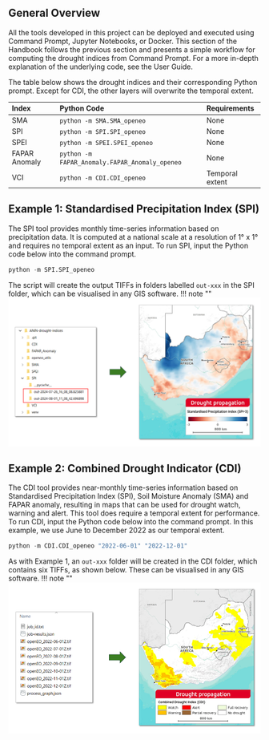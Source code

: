## General Overview
All the tools developed in this project can be deployed and executed using Command Prompt, Jupyter Notebooks, or Docker. This section of the Handbook follows the previous section and presents a simple workflow for computing the drought indices from Command Prompt. For a more in-depth explanation of the underlying code, see the User Guide. 

The table below shows the drought indices and their corresponding Python prompt.  Except for CDI, the other layers will overwrite the temporal extent.

| Index         | Python Code                                     | Requirements    | 
| :------------ | :---------------------------------------------- | :---------------|
| SMA           | `python -m SMA.SMA_openeo`                     | None            |
| SPI           | `python -m SPI.SPI_openeo`                      | None            |
| SPEI          | `python -m SPEI.SPEI_openeo`                    | None            |
| FAPAR Anomaly | `python -m FAPAR_Anomaly.FAPAR_Anomaly_openeo`  | None            |
| VCI           | `python -m CDI.CDI_openeo`                      | Temporal extent |

## Example 1: Standardised Precipitation Index (SPI)
The SPI tool provides monthly time-series information based on precipitation data. It is computed at a national scale at a resolution of 1° x 1° and requires no temporal extent as an input. To run SPI, input the Python code below into the command prompt.
``` py
python -m SPI.SPI_openeo
```
The script will create the output TIFFs in folders labelled `out-xxx` in the SPI folder, which can be visualised in any GIS software.
!!! note ""
    ![alt text](<assets/SPI_ Results_Map.PNG>)

## Example 2: Combined Drought Indicator (CDI)
The CDI tool provides near-monthly time-series information based on Standardised Precipitation Index (SPI), Soil Moisture Anomaly (SMA) and FAPAR anomaly, resulting in maps that can be used for drought watch, warning and alert. This tool does require a temporal extent for performance. To run CDI, input the Python code below into the command prompt. In this example, we use June to December 2022 as our temporal extent.
``` py
python -m CDI.CDI_openeo "2022-06-01" "2022-12-01"
```
As with Example 1, an `out-xxx` folder will be created in the CDI folder, which contains six TIFFs, as shown below. These can be visualised in any GIS software.
!!! note ""
    ![alt text](assets/CDI_Outputs.PNG)   
